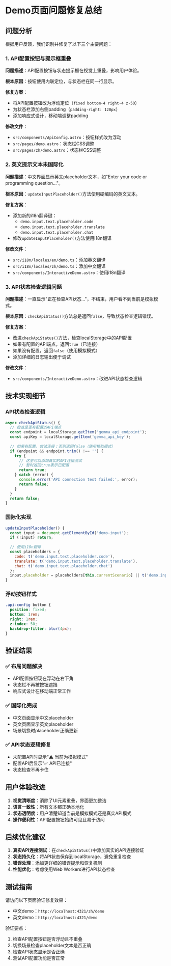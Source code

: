 # Demo页面问题修复总结

## 问题分析

根据用户反馈，我们识别并修复了以下三个主要问题：

### 1. API配置按钮与提示框重叠
**问题描述**：API配置按钮与状态提示框在视觉上重叠，影响用户体验。

**根本原因**：按钮使用内联定位，与状态栏在同一行显示。

**修复方案**：
- 将API配置按钮改为浮动定位（`fixed bottom-4 right-4 z-50`）
- 为状态栏添加右侧padding（`padding-right: 120px`）
- 添加响应式设计，移动端调整padding

**修改文件**：
- `src/components/ApiConfig.astro`：按钮样式改为浮动
- `src/pages/demo.astro`：状态栏CSS调整
- `src/pages/zh/demo.astro`：状态栏CSS调整

### 2. 英文提示文本未国际化
**问题描述**：中文界面显示英文placeholder文本，如"Enter your code or programming question..."。

**根本原因**：`updateInputPlaceholder()`方法使用硬编码的英文文本。

**修复方案**：
- 添加新的i18n翻译键：
  - `demo.input.text.placeholder.code`
  - `demo.input.text.placeholder.translate`
  - `demo.input.text.placeholder.chat`
- 修改`updateInputPlaceholder()`方法使用i18n翻译

**修改文件**：
- `src/i18n/locales/en/demo.ts`：添加英文翻译
- `src/i18n/locales/zh/demo.ts`：添加中文翻译
- `src/components/InteractiveDemo.astro`：使用i18n翻译

### 3. API状态检查逻辑问题
**问题描述**：一直显示"正在检查API状态..."，不结束，用户看不到当前是模拟模式。

**根本原因**：`checkApiStatus()`方法总是返回`false`，导致状态检查逻辑错误。

**修复方案**：
- 改进`checkApiStatus()`方法，检查localStorage中的API配置
- 如果有配置的API端点，返回`true`（已连接）
- 如果没有配置，返回`false`（使用模拟模式）
- 添加详细的日志输出便于调试

**修改文件**：
- `src/components/InteractiveDemo.astro`：改进API状态检查逻辑

## 技术实现细节

### API状态检查逻辑
```javascript
async checkApiStatus() { 
  // 检查是否有配置的API端点
  const endpoint = localStorage.getItem('gemma_api_endpoint');
  const apiKey = localStorage.getItem('gemma_api_key');
  
  // 如果有配置，尝试连接；否则返回false（使用模拟模式）
  if (endpoint && endpoint.trim() !== '') {
    try {
      // 这里可以添加真实的API连接测试
      // 暂时返回true表示已配置
      return true;
    } catch (error) {
      console.error('API connection test failed:', error);
      return false;
    }
  }
  return false;
}
```

### 国际化实现
```javascript
updateInputPlaceholder() {
  const input = document.getElementById('demo-input');
  if (!input) return;
  
  // 使用i18n翻译
  const placeholders = {
    code: t('demo.input.text.placeholder.code'),
    translate: t('demo.input.text.placeholder.translate'),
    chat: t('demo.input.text.placeholder.chat')
  };
  input.placeholder = placeholders[this.currentScenario] || t('demo.input.text.placeholder');
}
```

### 浮动按钮样式
```css
.api-config button {
  position: fixed;
  bottom: 1rem;
  right: 1rem;
  z-index: 50;
  backdrop-filter: blur(4px);
}
```

## 验证结果

### ✅ 布局问题解决
- API配置按钮现在浮动在右下角
- 状态栏不再被按钮遮挡
- 响应式设计在移动端正常工作

### ✅ 国际化完成
- 中文页面显示中文placeholder
- 英文页面显示英文placeholder
- 场景切换时placeholder正确更新

### ✅ API状态逻辑修复
- 未配置API时显示"⚠️ 当前为模拟模式"
- 配置API后显示"✅ API已连接"
- 状态检查不再卡住

## 用户体验改进

1. **视觉清晰度**：消除了UI元素重叠，界面更加整洁
2. **语言一致性**：所有文本都正确本地化
3. **状态透明度**：用户清楚知道当前是模拟模式还是真实API模式
4. **操作便利性**：API配置按钮始终可见且易于访问

## 后续优化建议

1. **真实API连接测试**：在`checkApiStatus()`中添加真实的API连接验证
2. **状态持久化**：将API状态保存到localStorage，避免重复检查
3. **错误处理**：添加更详细的错误提示和恢复机制
4. **性能优化**：考虑使用Web Workers进行API状态检查

## 测试指南

请访问以下页面验证修复效果：
- 中文demo：`http://localhost:4321/zh/demo`
- 英文demo：`http://localhost:4321/demo`

验证要点：
1. 检查API配置按钮是否浮动且不重叠
2. 切换场景检查placeholder文本是否正确
3. 检查API状态显示是否正确
4. 测试API配置功能是否正常
